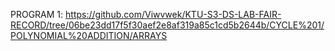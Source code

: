 PROGRAM 1: https://github.com/Viwvwek/KTU-S3-DS-LAB-FAIR-RECORD/tree/06be23dd17f5f30aef2e8af319a85c1cd5b2644b/CYCLE%201/POLYNOMIAL%20ADDITION/ARRAYS
